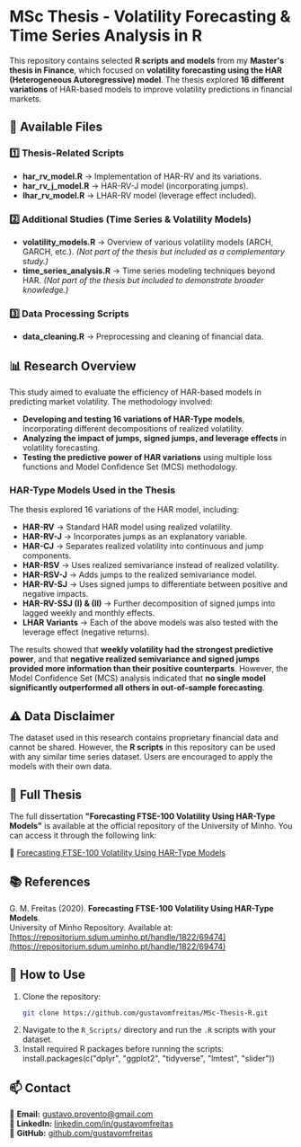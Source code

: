 # MSc Thesis - Volatility Forecasting & Time Series Analysis in R

This repository contains selected **R scripts and models** from my **Master's thesis in Finance**, which focused on **volatility forecasting using the HAR (Heterogeneous Autoregressive) model**. The thesis explored **16 different variations** of HAR-based models to improve volatility predictions in financial markets.

## 📂 Available Files

### **1️⃣ Thesis-Related Scripts**
- **har_rv_model.R** → Implementation of HAR-RV and its variations.
- **har_rv_j_model.R** → HAR-RV-J model (incorporating jumps).
- **lhar_rv_model.R** → LHAR-RV model (leverage effect included).

### **2️⃣ Additional Studies (Time Series & Volatility Models)**
- **volatility_models.R** → Overview of various volatility models (ARCH, GARCH, etc.). *(Not part of the thesis but included as a complementary study.)*
- **time_series_analysis.R** → Time series modeling techniques beyond HAR. *(Not part of the thesis but included to demonstrate broader knowledge.)*

### **3️⃣ Data Processing Scripts**
- **data_cleaning.R** → Preprocessing and cleaning of financial data.

## 📊 Research Overview
This study aimed to evaluate the efficiency of HAR-based models in predicting market volatility. The methodology involved:
- **Developing and testing 16 variations of HAR-Type models**, incorporating different decompositions of realized volatility.
- **Analyzing the impact of jumps, signed jumps, and leverage effects** in volatility forecasting.
- **Testing the predictive power of HAR variations** using multiple loss functions and Model Confidence Set (MCS) methodology.

### **HAR-Type Models Used in the Thesis**
The thesis explored 16 variations of the HAR model, including:
- **HAR-RV** → Standard HAR model using realized volatility.
- **HAR-RV-J** → Incorporates jumps as an explanatory variable.
- **HAR-CJ** → Separates realized volatility into continuous and jump components.
- **HAR-RSV** → Uses realized semivariance instead of realized volatility.
- **HAR-RSV-J** → Adds jumps to the realized semivariance model.
- **HAR-RV-SJ** → Uses signed jumps to differentiate between positive and negative impacts.
- **HAR-RV-SSJ (I) & (II)** → Further decomposition of signed jumps into lagged weekly and monthly effects.
- **LHAR Variants** → Each of the above models was also tested with the leverage effect (negative returns).

The results showed that **weekly volatility had the strongest predictive power**, and that **negative realized semivariance and signed jumps provided more information than their positive counterparts**. However, the Model Confidence Set (MCS) analysis indicated that **no single model significantly outperformed all others in out-of-sample forecasting**.

## ⚠ Data Disclaimer
The dataset used in this research contains proprietary financial data and cannot be shared. However, the **R scripts** in this repository can be used with any similar time series dataset. Users are encouraged to apply the models with their own data.

## 📄 Full Thesis

The full dissertation **"Forecasting FTSE-100 Volatility Using HAR-Type Models"** is available at the official repository of the University of Minho. You can access it through the following link:

🔗 [Forecasting FTSE-100 Volatility Using HAR-Type Models](https://repositorium.sdum.uminho.pt/handle/1822/69474)

## 📚 References

G. M. Freitas (2020). **Forecasting FTSE-100 Volatility Using HAR-Type Models**.  
University of Minho Repository. Available at: [https://repositorium.sdum.uminho.pt/handle/1822/69474](https://repositorium.sdum.uminho.pt/handle/1822/69474)


## 🔧 How to Use
1. Clone the repository:
   ```bash
   git clone https://github.com/gustavomfreitas/MSc-Thesis-R.git
   ```
2. Navigate to the `R_Scripts/` directory and run the `.R` scripts with your dataset.
3. Install required R packages before running the scripts:
install.packages(c("dplyr", "ggplot2", "tidyverse", "lmtest", "slider"))



## 📫 Contact
📩 **Email:** gustavo.provento@gmail.com  
💼 **LinkedIn:** [linkedin.com/in/gustavomfreitas](https://www.linkedin.com/in/gustavomfreitas)  
📂 **GitHub:** [github.com/gustavomfreitas](https://github.com/gustavomfreitas)


